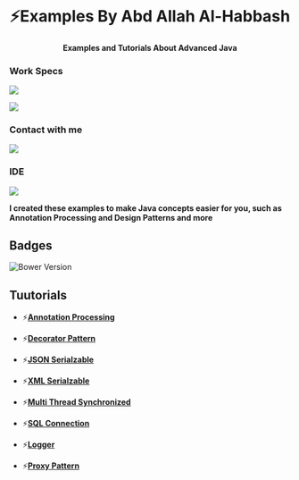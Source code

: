 
<h1 align="center">⚡Examples By Abd Allah Al-Habbash</h3>
<h4 align="center">  Examples and Tutorials About Advanced Java</h4>


<h3 align="left">Work Specs</h3>
<a href ="" target ="_blank"><img src ="https://img.shields.io/badge/NVIDIA-GTX1650-76B900?style=for-the-badge&logo=nvidia&logoColor=white"></a>

<a href ="" target ="_blank"><img src ="https://img.shields.io/badge/Windows-MSI_GF63-0078D6?style=for-the-badge&logo=windows&logoColor=white"></a>
<h3 align="left">Contact with me</h3>
<a href ="" target ="_blank"><img src ="https://img.shields.io/badge/Gmail-D14836?style=for-the-badge&logo=gmail&logoColor=white"></a>
<h3 align="left">IDE</h3>
<a href ="https://www.jetbrains.com/idea/features/" target ="_blank"><img src ="https://img.shields.io/badge/IntelliJ_IDEA-000000.svg?style=for-the-badge&logo=intellij-idea&logoColor=white"></a>

**I created these examples to make Java concepts easier for you, such as Annotation Processing and Design Patterns and more**

## Badges
<img alt="Bower Version" src="https://img.shields.io/bower/v/badges">

## Tuutorials

- ⚡<a href ="https://github.com/AboodHabbashX/Tutorial/tree/main/AnnotationProcessingExamples/com/Abood">**Annotation Processing**</a>

- ⚡<a href ="https://github.com/AboodHabbashX/Tutorial/tree/main/DecoratorPattern">**Decorator Pattern**</a>
 
- ⚡<a href ="https://github.com/AboodHabbashX/Tutorial/tree/main/JSONSerialzable/com/Abood">**JSON Serialzable**</a>
  
- ⚡<a href ="https://github.com/AboodHabbashX/Tutorial/tree/main/XMLSerialzable/com/Abood">**XML Serialzable**</a>
  
- ⚡<a href ="https://github.com/AboodHabbashX/Tutorial/tree/main/MultiThreads%20Synchronized/com/Abood">**Multi Thread Synchronized**</a>

- ⚡<a href ="https://github.com/AboodHabbashX/Tutorial/tree/main/SQLConnection/com/Abood">**SQL Connection**</a>

- ⚡<a href ="https://github.com/AboodHabbashX/Tutorial/tree/main/Logger/com/Abood">**Logger**</a>

- ⚡<a href ="https://github.com/AboodHabbashX/Tutorial/tree/main/ProxyPattern/com/Abood">**Proxy Pattern**</a>








